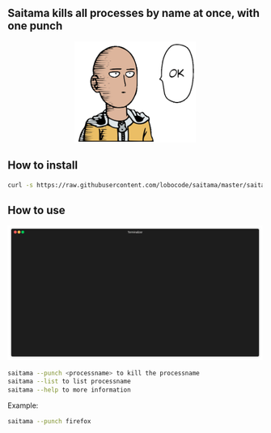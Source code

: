 ## Saitama kills all processes by name at once, with one punch

<p align="center">
  <img width="240" height="200" src="https://raw.githubusercontent.com/lobocode/saitama/master/img/saitama.png">
</p>

## How to install

```bash
curl -s https://raw.githubusercontent.com/lobocode/saitama/master/saitama-install.sh | sudo bash
```

## How to use

![saitama-terminal.gif](https://raw.githubusercontent.com/lobocode/saitama/master/img/saitama-terminal.gif)

```bash
saitama --punch <processname> to kill the processname
saitama --list to list processname
saitama --help to more information
```

Example:

```bash
saitama --punch firefox
```
